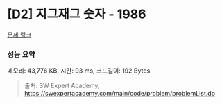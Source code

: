 # [D2] 지그재그 숫자 - 1986 

[문제 링크](https://swexpertacademy.com/main/code/problem/problemDetail.do?contestProbId=AV5PxmBqAe8DFAUq) 

### 성능 요약

메모리: 43,776 KB, 시간: 93 ms, 코드길이: 192 Bytes



> 출처: SW Expert Academy, https://swexpertacademy.com/main/code/problem/problemList.do